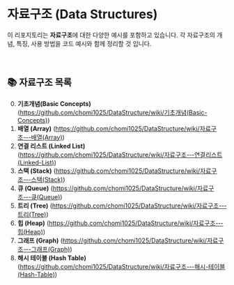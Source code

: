 # 자료구조 (Data Structures)

이 리포지토리는 **자료구조**에 대한 다양한 예시를 포함하고 있습니다. 각 자료구조의 개념, 특징, 사용 방법을 코드 예시와 함께 정리할 것 입니다.

 　
## 📚 자료구조 목록

0. **기초개념(Basic Concepts)** (https://github.com/chomi1025/DataStructure/wiki/기초개념(Basic-Concepts))
1. **배열 (Array)** (https://github.com/chomi1025/DataStructure/wiki/자료구조-‐-배열(Array))
2. **연결 리스트 (Linked List)** (https://github.com/chomi1025/DataStructure/wiki/자료구조-‐-연결리스트(Linked-List))
3. **스택 (Stack)** (https://github.com/chomi1025/DataStructure/wiki/자료구조-‐-스택(Stack))
4. **큐 (Queue)** (https://github.com/chomi1025/DataStructure/wiki/자료구조-‐-큐(Queue))
5. **트리 (Tree)** (https://github.com/chomi1025/DataStructure/wiki/자료구조-‐-트리(Tree))
6. **힙 (Heap)** (https://github.com/chomi1025/DataStructure/wiki/자료구조-‐-힙(Heap))
7. **그래프 (Graph)** (https://github.com/chomi1025/DataStructure/wiki/자료구조-‐-그래프(Graph))
8. **해시 테이블 (Hash Table)** (https://github.com/chomi1025/DataStructure/wiki/자료구조-‐-해시-테이블(Hash-Table))
